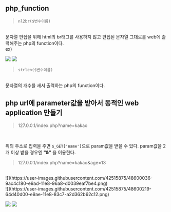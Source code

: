 ## php_function
> ```nl2br($변수이름)```
<br>
문자열 편집을 위해 html의 br태그를 사용하지 않고 편집된 문자열 그대로를 web에 출력해주는 php의 function이다.<br>
ex)<br>

![](https://user-images.githubusercontent.com/42515875/48600037-9bf5ee80-e9ad-11e8-932f-9d2fd4d06529.png)
![](https://user-images.githubusercontent.com/42515875/48600215-630a4980-e9ae-11e8-8a26-046e9b8a6dc9.png)

>```strlen($변수이름)```
<br>
문자열의 개수를 새서 출력하는 php의 function이다.<br>

## php url에 parameter값을 받아서 동적인 web application 만들기

> 127.0.0.1/index.php?name=kakao
<br>

위의 주소로 입력을 주면 ```$_GET['name']```으로 param값을 받을 수 있다.
param값을 2개 이상 받을 경우엔 **"&"** 을 이용한다.
<br>
> 127.0.0.1/index.php?name=kakao&age=13
<br>
![](https://user-images.githubusercontent.com/42515875/48600036-9ac4c180-e9ad-11e8-96a8-d0039eaf7be4.png)
<br>
![](https://user-images.githubusercontent.com/42515875/48600219-64d40d00-e9ae-11e8-83c7-a2d362b62c12.png)

![](https://user-images.githubusercontent.com/42515875/48600034-98fafe00-e9ad-11e8-9f84-c85a504f65f2.png)
![](https://user-images.githubusercontent.com/42515875/48600214-61d91c80-e9ae-11e8-8670-749127a6ccc4.png)



